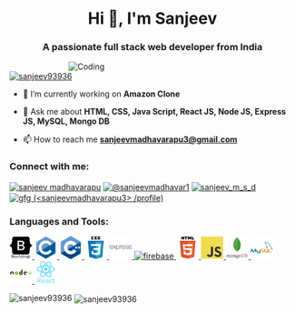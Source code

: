 <h1 align="center">Hi 👋, I'm Sanjeev</h1>
<h3 align="center">A passionate full stack web developer from India</h3>

<p align="left"> <a href="https://github.com/ryo-ma/github-profile-trophy">
  <img align="right" alt="Coding" width="400" src="https://cdn.dribbble.com/users/1162077/screenshots/3848914/programmer.gif"/>
  <img src="https://github-profile-trophy.vercel.app/?username=sanjeev93936" alt="sanjeev93936" /></a> </p>

- 🔭 I’m currently working on **Amazon Clone**

- 💬 Ask me about **HTML, CSS, Java Script, React JS, Node JS, Express JS, MySQL, Mongo DB**

- 📫 How to reach me **sanjeevmadhavarapu3@gmail.com**

<h3 align="left">Connect with me:</h3>
<p align="left">
<a href="https://linkedin.com/in/sanjeev madhavarapu" target="blank"><img align="center" src="https://raw.githubusercontent.com/rahuldkjain/github-profile-readme-generator/master/src/images/icons/Social/linked-in-alt.svg" alt="sanjeev madhavarapu" height="30" width="40" /></a>
<a href="https://www.hackerrank.com/@sanjeevmadhavar1" target="blank"><img align="center" src="https://raw.githubusercontent.com/rahuldkjain/github-profile-readme-generator/master/src/images/icons/Social/hackerrank.svg" alt="@sanjeevmadhavar1" height="30" width="40" /></a>
<a href="https://www.leetcode.com/sanjeev_m_s_d" target="blank"><img align="center" src="https://raw.githubusercontent.com/rahuldkjain/github-profile-readme-generator/master/src/images/icons/Social/leet-code.svg" alt="sanjeev_m_s_d" height="30" width="40" /></a>
<a href="https://auth.geeksforgeeks.org/user/gfg (<sanjeevmadhavarapu3> /profile)" target="blank"><img align="center" src="https://raw.githubusercontent.com/rahuldkjain/github-profile-readme-generator/master/src/images/icons/Social/geeks-for-geeks.svg" alt="gfg (<sanjeevmadhavarapu3> /profile)" height="30" width="40" /></a>
</p>

<h3 align="left">Languages and Tools:</h3>
<p align="left"> <a href="https://getbootstrap.com" target="_blank" rel="noreferrer"> <img src="https://raw.githubusercontent.com/devicons/devicon/master/icons/bootstrap/bootstrap-plain-wordmark.svg" alt="bootstrap" width="40" height="40"/> </a> <a href="https://www.cprogramming.com/" target="_blank" rel="noreferrer"> <img src="https://raw.githubusercontent.com/devicons/devicon/master/icons/c/c-original.svg" alt="c" width="40" height="40"/> </a> <a href="https://www.w3schools.com/cpp/" target="_blank" rel="noreferrer"> <img src="https://raw.githubusercontent.com/devicons/devicon/master/icons/cplusplus/cplusplus-original.svg" alt="cplusplus" width="40" height="40"/> </a> <a href="https://www.w3schools.com/css/" target="_blank" rel="noreferrer"> <img src="https://raw.githubusercontent.com/devicons/devicon/master/icons/css3/css3-original-wordmark.svg" alt="css3" width="40" height="40"/> </a> <a href="https://expressjs.com" target="_blank" rel="noreferrer"> <img src="https://raw.githubusercontent.com/devicons/devicon/master/icons/express/express-original-wordmark.svg" alt="express" width="40" height="40"/> </a> <a href="https://firebase.google.com/" target="_blank" rel="noreferrer"> <img src="https://www.vectorlogo.zone/logos/firebase/firebase-icon.svg" alt="firebase" width="40" height="40"/> </a> <a href="https://www.w3.org/html/" target="_blank" rel="noreferrer"> <img src="https://raw.githubusercontent.com/devicons/devicon/master/icons/html5/html5-original-wordmark.svg" alt="html5" width="40" height="40"/> </a> <a href="https://developer.mozilla.org/en-US/docs/Web/JavaScript" target="_blank" rel="noreferrer"> <img src="https://raw.githubusercontent.com/devicons/devicon/master/icons/javascript/javascript-original.svg" alt="javascript" width="40" height="40"/> </a> <a href="https://www.mongodb.com/" target="_blank" rel="noreferrer"> <img src="https://raw.githubusercontent.com/devicons/devicon/master/icons/mongodb/mongodb-original-wordmark.svg" alt="mongodb" width="40" height="40"/> </a> <a href="https://www.mysql.com/" target="_blank" rel="noreferrer"> <img src="https://raw.githubusercontent.com/devicons/devicon/master/icons/mysql/mysql-original-wordmark.svg" alt="mysql" width="40" height="40"/> </a> <a href="https://nodejs.org" target="_blank" rel="noreferrer"> <img src="https://raw.githubusercontent.com/devicons/devicon/master/icons/nodejs/nodejs-original-wordmark.svg" alt="nodejs" width="40" height="40"/> </a> <a href="https://reactjs.org/" target="_blank" rel="noreferrer"> <img src="https://raw.githubusercontent.com/devicons/devicon/master/icons/react/react-original-wordmark.svg" alt="react" width="40" height="40"/> </a> </p>

<p><img align="left" src="https://github-readme-stats.vercel.app/api/top-langs?username=sanjeev93936&show_icons=true&locale=en&layout=compact" alt="sanjeev93936" /></p>

<p>&nbsp;<img align="center" src="https://github-readme-stats.vercel.app/api?username=sanjeev93936&show_icons=true&locale=en" alt="sanjeev93936" /></p>
